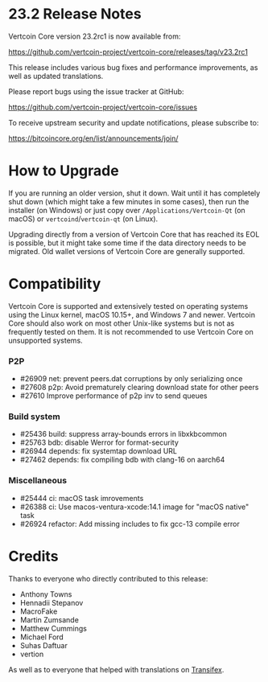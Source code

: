 23.2 Release Notes
==================

Vertcoin Core version 23.2rc1 is now available from:

  <https://github.com/vertcoin-project/vertcoin-core/releases/tag/v23.2rc1>

This release includes various bug fixes and performance
improvements, as well as updated translations.

Please report bugs using the issue tracker at GitHub:

  <https://github.com/vertcoin-project/vertcoin-core/issues>

To receive upstream security and update notifications, please subscribe to:

  <https://bitcoincore.org/en/list/announcements/join/>

How to Upgrade
==============

If you are running an older version, shut it down. Wait until it has completely
shut down (which might take a few minutes in some cases), then run the
installer (on Windows) or just copy over `/Applications/Vertcoin-Qt` (on macOS)
or `vertcoind`/`vertcoin-qt` (on Linux).

Upgrading directly from a version of Vertcoin Core that has reached its EOL is
possible, but it might take some time if the data directory needs to be migrated. Old
wallet versions of Vertcoin Core are generally supported.

Compatibility
==============

Vertcoin Core is supported and extensively tested on operating systems
using the Linux kernel, macOS 10.15+, and Windows 7 and newer.  Vertcoin
Core should also work on most other Unix-like systems but is not as
frequently tested on them.  It is not recommended to use Vertcoin Core on
unsupported systems.

### P2P

- #26909 net: prevent peers.dat corruptions by only serializing once
- #27608 p2p: Avoid prematurely clearing download state for other peers
- #27610 Improve performance of p2p inv to send queues

### Build system

- #25436 build: suppress array-bounds errors in libxkbcommon
- #25763 bdb: disable Werror for format-security
- #26944 depends: fix systemtap download URL
- #27462 depends: fix compiling bdb with clang-16 on aarch64

### Miscellaneous

- #25444 ci: macOS task imrovements
- #26388 ci: Use macos-ventura-xcode:14.1 image for "macOS native" task
- #26924 refactor: Add missing includes to fix gcc-13 compile error

Credits
=======

Thanks to everyone who directly contributed to this release:

- Anthony Towns
- Hennadii Stepanov
- MacroFake
- Martin Zumsande
- Matthew Cummings
- Michael Ford
- Suhas Daftuar
- vertion

As well as to everyone that helped with translations on
[Transifex](https://www.transifex.com/bitcoin/bitcoin/).
